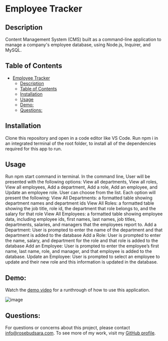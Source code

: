 # Employee Tracker



## Description
<a name="description"></a>

Content Management System (CMS) built as a command-line application to manage a company's employee database, using Node.js, Inquirer, and MySQL.

## Table of Contents
- [Employee Tracker](#employee-tracker)
  - [Description](#description)
  - [Table of Contents](#table-of-contents)
  - [Installation](#installation)
  - [Usage](#usage)
  - [Demo:](#demo)
  - [Questions:](#questions)


## Installation
<a name="installation"></a>
Clone this repository and open in a code editor like VS Code.  Run npm i in an integrated terminal of the root folder, to install all of the dependencies required for this app to run.   

## Usage
<a name="usage"></a>
Run npm start command in terminal. In the command line, User will be presented with the following options: View all departments, View all roles, View all employees, Add a department, Add a role, Add an employee, and Update an employee role. User can choose from the list. Each option will present the following:
View All Departments: a formatted table showing department names and department ids
View All Roles: a formatted table showing the job title, role id, the department that role belongs to, and the salary for that role
View All Employees: a formatted table showing employee data, including employee ids, first names, last names, job titles, departments, salaries, and managers that the employees report to.
Add a Department: User is prompted to enter the name of the department and that department is added to the database
Add a Role: User is prompted to enter the name, salary, and department for the role and that role is added to the database
Add an Employee: User is prompted to enter the employee’s first name, last name, role, and manager, and that employee is added to the database.
Update an Employee: User is prompted to select an employee to update and their new role and this information is updated in the database.

## Demo:
<a name="demo"></a>
Watch the [demo video](https://watch.screencastify.com/v/6G8PhsPZQqHZjGe0Tj3z) for a runthrough of how to use this application.




![image](https://github.com/sararosebud/12-challenge/assets/113923132/c6e61493-289c-41bb-af4a-cd4939594712)


## Questions:
<a name="questions"></a>
For questions or concerns about this project, please contact info@rosebudsara.com. To see more of my work, visit my [GitHub profile](https://github.com/sararosebud).
